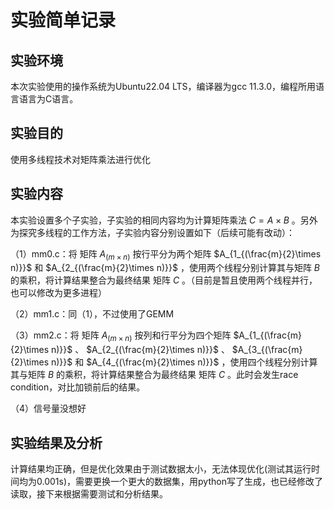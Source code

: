 # 实验简单记录

## 实验环境

本次实验使用的操作系统为Ubuntu22.04 LTS，编译器为gcc 11.3.0，编程所用语言语言为C语言。

## 实验目的

使用多线程技术对矩阵乘法进行优化

## 实验内容

本实验设置多个子实验，子实验的相同内容均为计算矩阵乘法 $C = A \times B$ 。另外为探究多线程的工作方法，子实验内容分别设置如下（后续可能有改动）：

（1）mm0.c：将 矩阵  $A_{(m\times n)}$  按行平分为两个矩阵   $A_{1_{(\frac{m}{2}\times n)}}$  和  $A_{2_{(\frac{m}{2}\times n)}}$ ，使用两个线程分别计算其与矩阵 $B$ 的乘积，将计算结果整合为最终结果 矩阵 $C$ 。（目前是暂且使用两个线程并行，也可以修改为更多进程）

（2）mm1.c：同（1），不过使用了GEMM

（3）mm2.c：将 矩阵  $A_{(m\times n)}$  按列和行平分为四个矩阵   $A_{1_{(\frac{m}{2}\times n)}}$ 、 $A_{2_{(\frac{m}{2}\times n)}}$ 、 $A_{3_{(\frac{m}{2}\times n)}}$ 和  $A_{4_{(\frac{m}{2}\times n)}}$ ，使用四个线程分别计算其与矩阵 $B$ 的乘积，将计算结果整合为最终结果 矩阵 $C$ 。此时会发生race condition，对比加锁前后的结果。

（4）信号量没想好


## 实验结果及分析

计算结果均正确，但是优化效果由于测试数据太小，无法体现优化(测试其运行时间均为0.001s)，需要更换一个更大的数据集，用python写了生成，也已经修改了读取，接下来根据需要测试和分析结果。